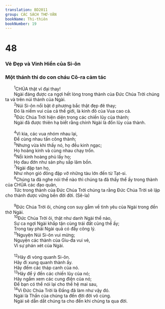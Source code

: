 ```yaml
---
translation: BD2011
group: CÁC SÁCH THƠ-VĂN
bookName: Thi-thiên 
bookNumber: 19
---
```


<div class="title"><h1>48</h1><h3>Vẻ Ðẹp và Vinh Hiển của Si-ôn</h3><h3>Một thánh thi do con cháu Cô-ra cảm tác</h3></div>
<span class="verse thi_48_1">  <sup>1</sup>CHÚA thật vĩ đại thay! <br/>  Ngài đáng được ca ngợi hết lòng trong thành của Ðức Chúa Trời chúng ta và trên núi thánh của Ngài.<br/></span>
<span class="verse thi_48_2">  <sup>2</sup>Núi Si-ôn nổi bật ở phương bắc thật đẹp đẽ thay;<br/>  Ðó là niềm vui của cả thế giới, là kinh đô của Vua cao cả.<br/></span>
<span class="verse thi_48_3">  <sup>3</sup>Ðức Chúa Trời hiện diện trong các chiến lũy của thành;<br/>  Ngài đã được thiên hạ biết rằng chính Ngài là đồn lũy của thành.<br/><br/></span>
<span class="verse thi_48_4">  <sup>4</sup>Vì kìa, các vua nhóm nhau lại,<br/>  Ðể cùng nhau tấn công thành;<br/></span>
<span class="verse thi_48_5">  <sup>5</sup>Nhưng vừa khi thấy nó, họ đều kinh ngạc;<br/>  Họ hoảng kinh và cùng nhau chạy trốn.<br/></span>
<span class="verse thi_48_6">  <sup>6</sup>Nỗi kinh hoàng phủ lấy họ;<br/>  Họ đau đớn như sản phụ sắp lâm bồn.<br/></span>
<span class="verse thi_48_7">  <sup>7</sup>Ngài đập tan họ,<br/>  Như nhọn gió đông đập vỡ những tàu lớn đến từ Tạt-si.<br/></span>
<span class="verse thi_48_8">  <sup>8</sup>Chúng ta đã nghe nói thể nào thì chúng ta đã thấy thể ấy trong thành của CHÚA các đạo quân,<br/>  Tức trong thành của Ðức Chúa Trời chúng ta rằng Ðức Chúa Trời sẽ lập cho thành được vững bền đời đời. (Sê-la)<br/><br/></span>
<span class="verse thi_48_9">  <sup>9</sup>Ðức Chúa Trời ôi, chúng con suy gẫm về tình yêu của Ngài trong đền thờ Ngài.<br/></span>
<span class="verse thi_48_10">  <sup>10</sup>Ðức Chúa Trời ôi, thật như danh Ngài thể nào,<br/>  Sự ca ngợi Ngài khắp tận cùng trái đất cũng thể ấy;<br/>  Trong tay phải Ngài quả có đầy công lý. <br/></span>
<span class="verse thi_48_11">  <sup>11</sup>Nguyện Núi Si-ôn vui mừng;<br/>  Nguyện các thành của Giu-đa vui vẻ,<br/>  Vì sự phán xét của Ngài.<br/><br/></span>
<span class="verse thi_48_12">  <sup>12</sup>Hãy đi vòng quanh Si-ôn.<br/>  Hãy đi xung quanh thành ấy.<br/>  Hãy đếm các tháp canh của nó.<br/></span>
<span class="verse thi_48_13">  <sup>13</sup>Hãy để ý đến các chiến lũy của nó;<br/>  Hãy ngắm xem các cung điện của nó;<br/>  Ðể bạn có thể nói lại cho thế hệ mai sau,<br/></span>
<span class="verse thi_48_14">  <sup>14</sup>Vì Ðức Chúa Trời là Ðấng đã làm như vậy đó.<br/>  Ngài là Thần của chúng ta đến đời đời vô cùng.<br/>  Ngài sẽ dẫn dắt chúng ta cho đến khi chúng ta qua đời.<br/></span>
